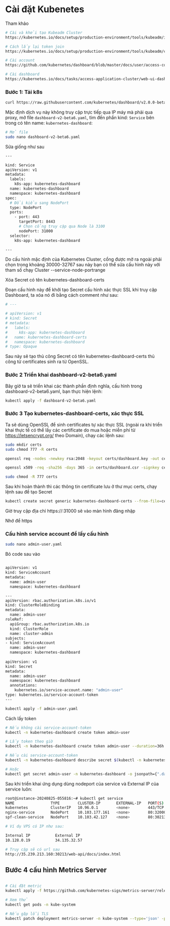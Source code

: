 # Cài đặt Kubenetes

Tham khảo

```bash
# Cài và khởi tạo Kubeadm Cluster
https://kubernetes.io/docs/setup/production-environment/tools/kubeadm/install-kubeadm/

# Cách lấy lại token join
https://kubernetes.io/docs/setup/production-environment/tools/kubeadm/create-cluster-kubeadm/

# Cài account
https://github.com/kubernetes/dashboard/blob/master/docs/user/access-control/creating-sample-user.md

# Cài dashboard
https://kubernetes.io/docs/tasks/access-application-cluster/web-ui-dashboard/
```
### Bước 1: Tải k8s 

```bash
curl https://raw.githubusercontent.com/kubernetes/dashboard/v2.0.0-beta6/aio/deploy/recommended.yaml > dashboard-v2-beta6.yaml

```
Mặc định dịch vụ này không truy cập trực tiếp qua IP máy mà phải qua proxy, mở file `dashboard-v2-beta6.yaml`, tìm đến phần kind: `Service` bên trong có tên name: `kubernetes-dashboard`:

```bash
# Mở file
sudo nano dashboard-v2-beta6.yaml
```

Sửa giống như sau
```bash
---

kind: Service
apiVersion: v1
metadata:
  labels:
    k8s-app: kubernetes-dashboard
  name: kubernetes-dashboard
  namespace: kubernetes-dashboard
spec:
  # Đổi kiểu sang NodePort
  type: NodePort
  ports:
    - port: 443
      targetPort: 8443
      # Chọn cổng truy cập qua Node là 3100
      nodePort: 31000
  selector:
    k8s-app: kubernetes-dashboard

---
```
Do cấu hình mặc định của Kubernetes Cluster, cổng được mở ra ngoài phải chọn trong khoảng 30000-32767 sau này bạn có thể sửa cấu hình này với tham số chạy Cluster --service-node-portrange

Xóa Secret có tên kubernetes-dashboard-certs

Đoạn cấu hình này để khởi tạo Secret cấu hình xác thực SSL khi truy cập Dashboard, ta xóa nó đi bằng cách comment như sau:

```bash
# ---

# apiVersion: v1
# kind: Secret
# metadata:
#   labels:
#     k8s-app: kubernetes-dashboard
#   name: kubernetes-dashboard-certs
#   namespace: kubernetes-dashboard
# type: Opaque

```
Sau này sẽ tạo thủ công Secret có tên kubernetes-dashboard-certs thủ công từ certificates sinh ra từ OpenSSL.

### Bước 2 Triển khai dashboard-v2-beta6.yaml

Bây giờ ta sẽ triển khai các thành phần định nghĩa, cấu hình trong dashboard-v2-beta6.yaml, bạn thực hiện lệnh:

```bash
kubectl apply -f dashboard-v2-beta6.yaml
```


### Bước 3 Tạo kubernetes-dashboard-certs, xác thực SSL
Ta sẽ dùng OpenSSL để sinh certificates tự xác thực SSL (ngoài ra khi triển khai thực tế có thể lấy các certificate do mua hoặc miễn phí từ https://letsencrypt.org/ theo Domain), chạy các lệnh sau:



```bash
sudo mkdir certs
sudo chmod 777 -R certs

openssl req -nodes -newkey rsa:2048 -keyout certs/dashboard.key -out certs/dashboard.csr -subj "/C=/ST=/L=/O=/OU=/CN=kubernetes-dashboard"

openssl x509 -req -sha256 -days 365 -in certs/dashboard.csr -signkey certs/dashboard.key -out certs/dashboard.crt

sudo chmod -R 777 certs

```
Sau khi hoàn thành thì các thông tin certificate lưu ở thư mục certs, chạy lệnh sau để tạo Secret

``` bash
kubectl create secret generic kubernetes-dashboard-certs --from-file=certs -n kubernetes-dashboard
```
Giờ truy cập địa chỉ https://<External IP>:31000 sẽ vào màn hình đăng nhập

Nhớ để https

### Cấu hình service account để lấy cấu hình

```bash
sudo nano admin-user.yaml

```
Bỏ code sau vào

```bash

apiVersion: v1
kind: ServiceAccount
metadata:
  name: admin-user
  namespace: kubernetes-dashboard

---
apiVersion: rbac.authorization.k8s.io/v1
kind: ClusterRoleBinding
metadata:
  name: admin-user
roleRef:
  apiGroup: rbac.authorization.k8s.io
  kind: ClusterRole
  name: cluster-admin
subjects:
- kind: ServiceAccount
  name: admin-user
  namespace: kubernetes-dashboard
  
apiVersion: v1
kind: Secret
metadata:
  name: admin-user
  namespace: kubernetes-dashboard
  annotations:
    kubernetes.io/service-account.name: "admin-user"   
type: kubernetes.io/service-account-token  
---

```

```bash
kubectl apply -f admin-user.yaml
```

Cách lấy token

```bash
# Nếu không cài service-account-token
kubectl -n kubernetes-dashboard create token admin-user

# Lấy token theo giờ
kubectl -n kubernetes-dashboard create token admin-user --duration=36h

# Nếu cài service-account-token
kubectl -n kubernetes-dashboard describe secret $(kubectl -n kubernetes-dashboard get secret | grep admin-user | awk '{print $1}')

# Hoặc
kubectl get secret admin-user -n kubernetes-dashboard -o jsonpath={".data.token"} | base64 -d


```

Sau khi triển khai ứng dụng dùng nodeport của service và External IP của service luôn:

```bash
root@instance-20240825-055816:~# kubectl get service
NAME                TYPE        CLUSTER-IP       EXTERNAL-IP   PORT(S)        AGE
kubernetes          ClusterIP   10.96.0.1        <none>        443/TCP        172m
nginx-service       NodePort    10.103.177.161   <none>        80:32000/TCP   136m
spf-clean-service   NodePort    10.103.42.127    <none>        80:30213/TCP   4m26s

# Ví dụ VPS có IP như sau:

Internal IP           External IP
10.128.0.19           34.135.32.57

# Truy cập sẽ có url sau
http://35.239.213.160:30213/web-api/docs/index.html
```


## Bước 4 cấu hình Metrics Server

```bash

# Cài đặt metric
kubectl apply -f https://github.com/kubernetes-sigs/metrics-server/releases/latest/download/components.yaml

# Xem thử
kubectl get pods -n kube-system

# Nếu gặp lỗi TLS
kubectl patch deployment metrics-server -n kube-system --type='json' -p='[{"op": "add", "path": "/spec/template/spec/containers/0/args/-", "value": "--kubelet-insecure-tls"}]'

```
